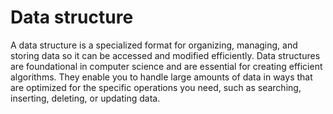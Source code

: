 # Data structure
A data structure is a specialized format for organizing, managing, and storing data so it can be accessed and modified efficiently. Data structures are foundational in computer science and are essential for creating efficient algorithms. They enable you to handle large amounts of data in ways that are optimized for the specific operations you need, such as searching, inserting, deleting, or updating data.
